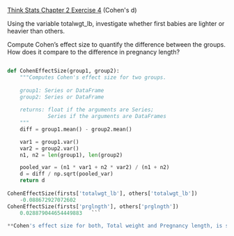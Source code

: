 [Think Stats Chapter 2 Exercise 4](http://greenteapress.com/thinkstats2/html/thinkstats2003.html#toc24) (Cohen's d)

Using the variable totalwgt_lb, investigate whether first babies are lighter or heavier than others.

Compute Cohen’s effect size to quantify the difference between the groups. How does it compare to the difference in pregnancy length?

```python

def CohenEffectSize(group1, group2):
    """Computes Cohen's effect size for two groups.
    
    group1: Series or DataFrame
    group2: Series or DataFrame
    
    returns: float if the arguments are Series;
             Series if the arguments are DataFrames
    """
    diff = group1.mean() - group2.mean()

    var1 = group1.var()
    var2 = group2.var()
    n1, n2 = len(group1), len(group2)

    pooled_var = (n1 * var1 + n2 * var2) / (n1 + n2)
    d = diff / np.sqrt(pooled_var)
    return d
    
CohenEffectSize(firsts['totalwgt_lb'], others['totalwgt_lb'])
    -0.088672927072602
CohenEffectSize(firsts['prglngth'], others['prglngth'])
    0.028879044654449883   ```
    
**Cohen's effect size for both, Total weight and Pregnancy length, is small** 
    



